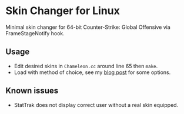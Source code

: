 # Skin Changer for Linux

Minimal skin changer for 64-bit Counter-Strike: Global Offensive via FrameStageNotify hook.

## Usage
* Edit desired skins in `Chameleon.cc` around line 65 then `make`.
* Load with method of choice, see my [blog post](https://aixxe.net/2016/09/shared-library-injection) for some options.

## Known issues
* StatTrak does not display correct user without a real skin equipped.